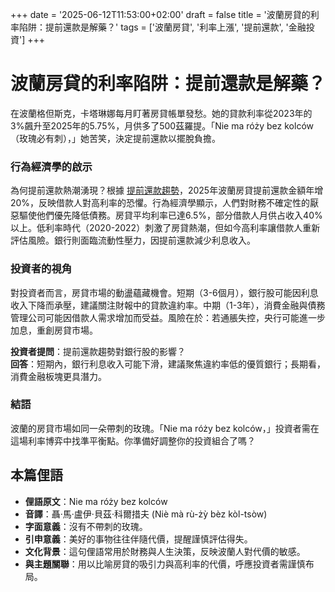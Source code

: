 +++
date = '2025-06-12T11:53:00+02:00'
draft = false
title = '波蘭房貸的利率陷阱：提前還款是解藥？'
tags = ['波蘭房貸', '利率上漲', '提前還款', '金融投資']
+++

# 波蘭房貸的利率陷阱：提前還款是解藥？

在波蘭格但斯克，卡塔琳娜每月盯著房貸帳單發愁。她的貸款利率從2023年的3%飆升至2025年的5.75%，月供多了500茲羅提。「Nie ma róży bez kolców（玫瑰必有刺），」她苦笑，決定提前還款以擺脫負擔。

### 行為經濟學的啟示
為何提前還款熱潮湧現？根據 [提前還款趨勢](https://www.bankier.pl/wiadomosc/Nadplaty-hipotek-nabieraja-rozpedu-Nizsze-stopy-pomoga-8958298.html)，2025年波蘭房貸提前還款金額年增20%，反映借款人對高利率的恐懼。行為經濟學顯示，人們對財務不確定性的厭惡驅使他們優先降低債務。房貸平均利率已達6.5%，部分借款人月供占收入40%以上。低利率時代（2020-2022）刺激了房貸熱潮，但如今高利率讓借款人重新評估風險。銀行則面臨流動性壓力，因提前還款減少利息收入。

### 投資者的視角
對投資者而言，房貸市場的動盪蘊藏機會。短期（3-6個月），銀行股可能因利息收入下降而承壓，建議關注財報中的貸款違約率。中期（1-3年），消費金融與債務管理公司可能因借款人需求增加而受益。風險在於：若通脹失控，央行可能進一步加息，重創房貸市場。

**投資者提問**：提前還款趨勢對銀行股的影響？  
**回答**：短期內，銀行利息收入可能下滑，建議聚焦違約率低的優質銀行；長期看，消費金融板塊更具潛力。

### 結語
波蘭的房貸市場如同一朵帶刺的玫瑰。「Nie ma róży bez kolców，」投資者需在這場利率博弈中找準平衡點。你準備好調整你的投資組合了嗎？

## 本篇俚語
- **俚語原文**：Nie ma róży bez kolców  
- **音譯**：聶·馬·盧伊·貝茲·科爾措夫 (Niè mà rù-żỳ bèz kòl-tsòw)  
- **字面意義**：沒有不帶刺的玫瑰。  
- **引申意義**：美好的事物往往伴隨代價，提醒謹慎評估得失。  
- **文化背景**：這句俚語常用於財務與人生決策，反映波蘭人對代價的敏感。  
- **與主題關聯**：用以比喻房貸的吸引力與高利率的代價，呼應投資者需謹慎布局。
